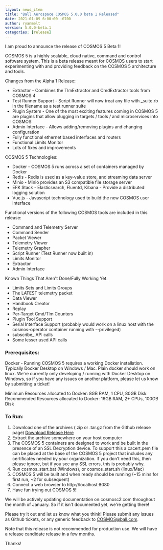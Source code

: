 ```yaml
---
layout: news_item
title: "Ball Aerospace COSMOS 5.0.0 beta 1 Released"
date: 2021-01-09 6:00:00 -0700
author: ryanmelt
version: 5.0.0-beta.1
categories: [release]
---
```


I am proud to announce the release of COSMOS 5 Beta 1!

COSMOS 5 is a highly scalable, cloud native, command and control software system. This is a beta release meant for COSMOS users to start experimenting with and providing feedback on the COSMOS 5 architecture and tools.

Changes from the Alpha 1 Release:

- Extractor - Combines the TlmExtractor and CmdExtractor tools from COSMOS 4
- Test Runner Support - Script Runner will now treat any file with \_suite.rb in the filename as a test runner suite
- Plugin System - One of the most exciting features coming in COSMOS 5 are plugins that allow plugging in targets / tools / and microservices into COSMOS
- Admin Interface - Allows adding/removing plugins and changing configuration
- Fully functional ethernet based interfaces and routers
- Functional Limits Monitor
- Lots of fixes and improvements

COSMOS 5 Technologies:

- Docker - COSMOS 5 runs across a set of containers managed by Docker
- Redis - Redis is used as a key-value store, and streaming data server
- Minio - Minio provides an S3 compatible file storage server
- EFK Stack - Elasticsearch, Fluentd, Kibana - Provide a distributed logging solution
- Vue.js - Javascript technology used to build the new COSMOS user interface

Functional versions of the following COSMOS tools are included in this release:

- Command and Telemetry Server
- Command Sender
- Packet Viewer
- Telemetry Viewer
- Telemetry Grapher
- Script Runner (Test Runner now built in)
- Limits Monitor
- Extractor
- Admin Interface

Known Things That Aren't Done/Fully Working Yet:

- Limits Sets and Limits Groups
- The LATEST telemetry packet
- Data Viewer
- Handbook Creator
- Replay
- Per-Target Cmd/Tlm Counters
- Plugin Tool Support
- Serial Interface Support (probably would work on a linux host with the cosmos-operator container running with --privileged)
- subscribe\_ API calls
- Some lesser used API calls

### Prerequisites:

Docker - Running COSMOS 5 requires a working Docker installation. Typically Docker Desktop on Windows / Mac. Plain docker should work on linux. We're currently only developing / running with Docker Desktop on Windows, so if you have any issues on another platform, please let us know by submitting a ticket!

Minimum Resources allocated to Docker: 8GB RAM, 1 CPU, 80GB Disk
Recommended Resources allocated to Docker: 16GB RAM, 2+ CPUs, 100GB Disk

### To Run:

1. Download one of the archives (.zip or .tar.gz from the Github release page) [Download Release Here](https://github.com/BallAerospace/COSMOS/releases/tag/v5.0.0-beta.1)
2. Extract the archive somewhere on your host computer
3. The COSMOS 5 containers are designed to work and be built in the presence of an SSL Decryption device. To support this a cacert.pem file can be placed at the base of the COSMOS 5 project that includes any certificates needed by your organization. If you don't need this, then please ignore, but if you see any SSL errors, this is probably why.
4. Run cosmos_start.bat (Windows), or cosmos_start.sh (linux/Mac)
5. COSMOS 5 will be built and when ready should be running (~15 mins for first run, ~2 for subsequent)
6. Connect a web browser to http://localhost:8080
7. Have fun trying out COSMOS 5!

We will be actively updating documentation on cosmosc2.com throughout the month of January. So if it isn't documented yet, we're getting there!

Please try it out and let us know what you think! Please submit any issues as Github tickets, or any generic feedback to COSMOS@ball.com.

Note that this release is not recommended for production use. We will have a release candidate release in a few months.

Thanks!
